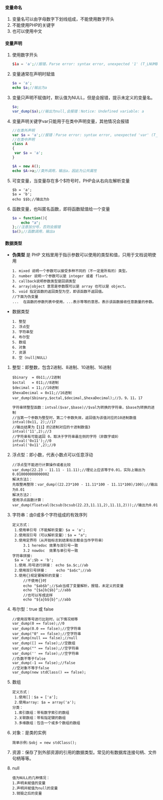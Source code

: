 #### 变量命名

1. 变量名可以由字母数字下划线组成，不能使用数字开头
2. 不能使用PHP的关键字
3. 也可以使用中文

#### 变量声明

1. 使用数字开头

   ```php
   $1a = 'a';//报错，Parse error: syntax error, unexpected '1' (T_LNUMBER), expecting variable (T_VARIABLE) or '{' or '$'
   ```

2. 变量通常在声明时赋值

   ```php
   $a = 'a';
   echo $a;//输出为a
   ```

3. 变量只声明不赋值时，默认值为NULL，但是会报错，提示未定义的变量名。

   ```php
   $a;
   var_dump($a);//输出为null,会报错：Notice: Undefined variable: a
   ```

4. 变量声明关键字var只能用于在类中声明变量，其他情况会报错

   ```php
   //在类外声明
   var $a = 'a';//报错：Parse error: syntax error, unexpected 'var' (T_VAR), expecting end of file
   //在类中声明
   class A
   {
   	var $a = 'a';
   }
   
   $A = new A();
   echo $A->a;//类外调用，输出a，因此为公共属性
   ```

5. 可变变量，当变量存在多个$符号时，PHP会从右向左解析变量

   ```
   $b = 'a';
   $a = 'b';
   echo $$b;//输出为b
   ```

6. 函数变量，也叫匿名函数，即将函数赋值给一个变量

   ```php
   $a = function(){
       echo "a";
   };//注意加分号，否则会报错
   $a();//函数调用，输出a
   ```

#### 数据类型

- **伪类型** 是 PHP 文档里用于指示参数可以使用的类型和值，只用于文档说明使用

  ```
  1. mixed 说明一个参数可以接受多种不同的（不一定是所有的）类型。
  2. number 说明一个参数可以是 integer 或者 float。
  3. callback说明参数类型是回调类型
  4. array|object 意思是参数既可以是 array 也可以是 object。
  5. void 指定函数的返回类型为空，即该函数不返回值。
  //下面为伪变量
  ...  在函数的参数列表中使用，...表示等等的意思。表示该函数接收任意数量的参数。
  ```

- 数据类型 

  ```
  1. 整型
  2. 浮点型
  3. 字符串型
  4. 布尔型
  5. 数组
  6. 对象
  7. 资源
  8. 空（null|NULL）
  ```

1. 整型：即整数，包含2进制、8进制、10进制、16进制

   ```
   $binary  = 0b11;//2进制
   $octal   = 011;//8进制
   $decimal = 11;//10进制
   $hexaDecimal = 0x11;//16进制
   var_dump($binary,$octal,$decimal,$hexaDecimal);//3，9，11，17
   
   字符串转整型函数：intval($var,$base)//$val为转换的字符串，$base为转换的进制
   //当第一个参数为整型时，第二个参数失效，返回值为该值对应的10进制数值
   intval(0x11, 2);//17
   //输出结果为【11】的2进制对应的十进制数值3
   intval('11',2);//3
   //字符串有可能返回 0，取决于字符串最左侧的字符（非数字或0）
   intval('0x11');//0
   intval('0x11',2);//0
   ```

2. 浮点型：即小数，代表小数点可以任意浮动

   ```
   //浮点型不能进行计算操作或者比较
   var_dump(22.23 - 11.11 - 11.11);//理论上应该等于0.01，实际上输出为0.010000000000002
   解决方法1：
   先取整再整除：var_dump((22.23*100 - 11.11*100 - 11.11*100)/100);//输出为0.01
   解决方法2：
   使用浮点函数计算：var_dump(floatval(bcsub(bcsub(22.23,11.11,2),11.11,2)));//输出为0.01
   ```

3. 字符串：由0或多个字符组成的有效序列

   ```
   定义方式：
   	1.使用单引号（不能解析变量）$a = 'a';
   	2.使用双引号（可以解析变量）：$a = "a";
   	3.使用定界符（从开始标志到结束标志都会当作字符串）
   		3.1 heredoc 效果与双引号一致 
   		3.2 nowdoc  效果与单引号一致
   字符串拼接:
   	$a = 'a';$b = 'b';
   	1.使用.符号进行拼接： echo $a.$c;//ab
   	2.使用双引号拼接：    echo "$a$c";//ab
   	3.使用{}规定要解析的变量：
   		//不使用{}时
   		echo "$ab$b";//$ab当成了变量解析，报错，未定义的变量
   		echo "{$a}b{$b}";//abb
   		//也可以写成这样
   		echo "${a}b${b}";//abb
   ```

4. 布尔型：true 或 false

   ```
   //使用双等号进行比较时，以下情况相等
   var_dump(0 == false);//0
   var_dump(0.0 == false);//空字符串
   var_dump("0" == false);//空字符串
   var_dump(null == false);//null
   var_dump([] == false);//空数组
   var_dump("" == false);//空字符串
   var_dump('' == false);//空字符串
   //负数不等于false
   var_dump(-1 == false);//false 
   //空对象不等于false
   var_dump(new stdClass() == false);
   ```

5. 数组

   ```
   定义方式：
   	1.使用[]：$a = ['a'];
   	2.使用array: $a = array('a');
   分类：
   	1.索引数组：带有数字索引的数组
   	2.关联数组：带有指定键的数组
   	3.多维数组：包含一个或多个数组的数组
   ```

6. 对象：是类的实例

   ```
   简单示例:$obj = new stdClass();
   ```

7. 资源：保存了到外部资源的引用的数据类型。常见的有数据库连接句柄、文件句柄等等。

8. null

   ```
   值为NULL的几种情况：
   1.声明未赋值的变量
   2.声明并赋值为null的变量
   3.销毁之后的变量
   ```

   

